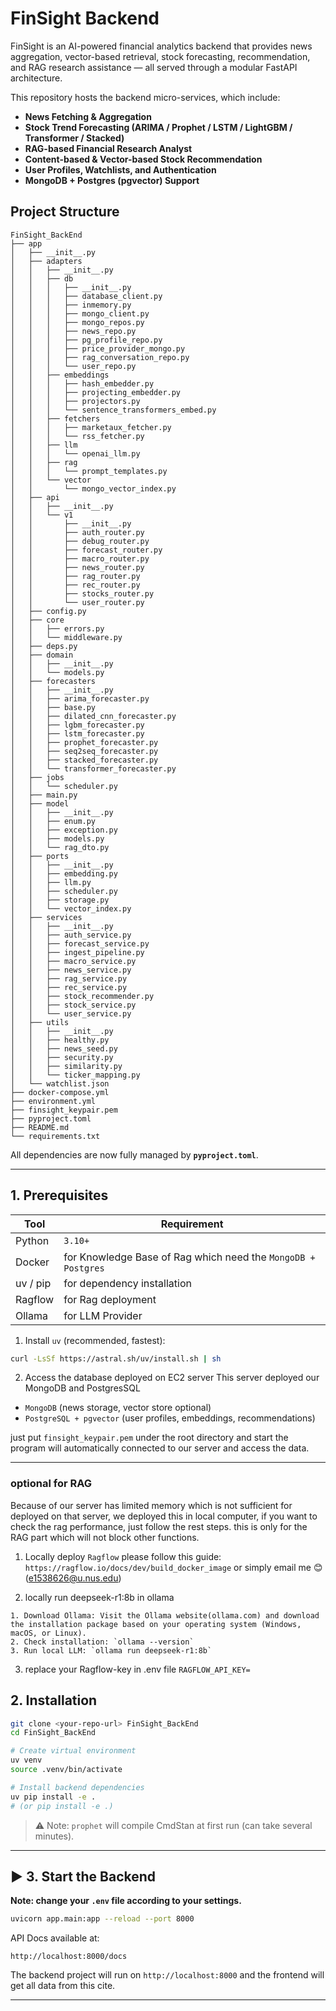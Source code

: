 # FinSight Backend

FinSight is an AI-powered financial analytics backend that provides news aggregation, vector-based retrieval, stock forecasting, recommendation, and RAG research assistance — all served through a modular FastAPI architecture.

This repository hosts the backend micro-services, which include:
- **News Fetching & Aggregation**
- **Stock Trend Forecasting (ARIMA / Prophet / LSTM / LightGBM / Transformer / Stacked)**
- **RAG-based Financial Research Analyst**
- **Content-based & Vector-based Stock Recommendation**
- **User Profiles, Watchlists, and Authentication**
- **MongoDB + Postgres (pgvector) Support**

## **Project Structure**

```
FinSight_BackEnd
├── app
│   ├── __init__.py
│   ├── adapters
│   │   ├── __init__.py
│   │   ├── db
│   │   │   ├── __init__.py
│   │   │   ├── database_client.py
│   │   │   ├── inmemory.py
│   │   │   ├── mongo_client.py
│   │   │   ├── mongo_repos.py
│   │   │   ├── news_repo.py
│   │   │   ├── pg_profile_repo.py
│   │   │   ├── price_provider_mongo.py
│   │   │   ├── rag_conversation_repo.py
│   │   │   └── user_repo.py
│   │   ├── embeddings
│   │   │   ├── hash_embedder.py
│   │   │   ├── projecting_embedder.py
│   │   │   ├── projectors.py
│   │   │   └── sentence_transformers_embed.py
│   │   ├── fetchers
│   │   │   ├── marketaux_fetcher.py
│   │   │   └── rss_fetcher.py
│   │   ├── llm
│   │   │   └── openai_llm.py
│   │   ├── rag
│   │   │   └── prompt_templates.py
│   │   └── vector
│   │       └── mongo_vector_index.py
│   ├── api
│   │   ├── __init__.py
│   │   └── v1
│   │       ├── __init__.py
│   │       ├── auth_router.py
│   │       ├── debug_router.py
│   │       ├── forecast_router.py
│   │       ├── macro_router.py
│   │       ├── news_router.py
│   │       ├── rag_router.py
│   │       ├── rec_router.py
│   │       ├── stocks_router.py
│   │       └── user_router.py
│   ├── config.py
│   ├── core
│   │   ├── errors.py
│   │   └── middleware.py
│   ├── deps.py
│   ├── domain
│   │   ├── __init__.py
│   │   └── models.py
│   ├── forecasters
│   │   ├── __init__.py
│   │   ├── arima_forecaster.py
│   │   ├── base.py
│   │   ├── dilated_cnn_forecaster.py
│   │   ├── lgbm_forecaster.py
│   │   ├── lstm_forecaster.py
│   │   ├── prophet_forecaster.py
│   │   ├── seq2seq_forecaster.py
│   │   ├── stacked_forecaster.py
│   │   └── transformer_forecaster.py
│   ├── jobs
│   │   └── scheduler.py
│   ├── main.py
│   ├── model
│   │   ├── __init__.py
│   │   ├── enum.py
│   │   ├── exception.py
│   │   ├── models.py
│   │   └── rag_dto.py
│   ├── ports
│   │   ├── __init__.py
│   │   ├── embedding.py
│   │   ├── llm.py
│   │   ├── scheduler.py
│   │   ├── storage.py
│   │   └── vector_index.py
│   ├── services
│   │   ├── __init__.py
│   │   ├── auth_service.py
│   │   ├── forecast_service.py
│   │   ├── ingest_pipeline.py
│   │   ├── macro_service.py
│   │   ├── news_service.py
│   │   ├── rag_service.py
│   │   ├── rec_service.py
│   │   ├── stock_recommender.py
│   │   ├── stock_service.py
│   │   └── user_service.py
│   ├── utils
│   │   ├── __init__.py
│   │   ├── healthy.py
│   │   ├── news_seed.py
│   │   ├── security.py
│   │   ├── similarity.py
│   │   └── ticker_mapping.py
│   └── watchlist.json
├── docker-compose.yml
├── environment.yml
├── finsight_keypair.pem
├── pyproject.toml
├── README.md
└── requirements.txt

```
 All dependencies are now fully managed by **`pyproject.toml`**.

 ---

## **1. Prerequisites**

| Tool | Requirement |
|---------|------------|
| Python | `3.10+` |
| Docker | for Knowledge Base of Rag which need the  `MongoDB + Postgres` |
| uv / pip | for dependency installation |
| Ragflow | for Rag deployment|
| Ollama| for LLM Provider|

1. Install `uv` (recommended, fastest):

```bash
curl -LsSf https://astral.sh/uv/install.sh | sh
```

2. Access the database deployed on EC2 server
This server deployed our MongoDB and PostgresSQL
- `MongoDB` (news storage, vector store optional)
- `PostgreSQL + pgvector` (user profiles, embeddings, recommendations)

just put `finsight_keypair.pem` under the root directory and start the program will automatically connected to our server and access the data.

---

### optional for RAG
Because of our server has limited memory which is not sufficient for deployed on that server, we deployed this in local computer, if you want to check the rag performance, just follow the rest steps. this is only for the RAG part which will not block other functions.
1. Locally deploy `Ragflow` please follow this guide: `https://ragflow.io/docs/dev/build_docker_image` or simply email me 😊(e1538626@u.nus.edu)

2. locally run deepseek-r1:8b in ollama
```
1. Download Ollama: Visit the Ollama website(ollama.com) and download the installation package based on your operating system (Windows, macOS, or Linux).
2. Check installation: `ollama --version`
3. Run local LLM: `ollama run deepseek-r1:8b`
```

3. replace your Ragflow-key in .env file `RAGFLOW_API_KEY=`


## **2. Installation**

```bash
git clone <your-repo-url> FinSight_BackEnd
cd FinSight_BackEnd

# Create virtual environment
uv venv
source .venv/bin/activate

# Install backend dependencies
uv pip install -e .
# (or pip install -e .)
```


> ⚠️ Note: `prophet` will compile CmdStan at first run (can take several minutes).  

---

## ▶️ **3. Start the Backend**

**Note: change your `.env` file according to your settings.**

```bash
uvicorn app.main:app --reload --port 8000
```

API Docs available at:

```
http://localhost:8000/docs
```
The backend project will run on `http://localhost:8000` and the frontend will get all data from this cite.


---

